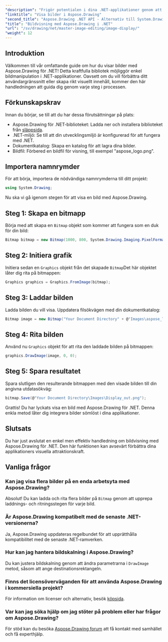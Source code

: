 ```yaml
---
"description": "Frigör potentialen i dina .NET-applikationer genom att lära dig hur du enkelt visar bilder med hjälp av Aspose.Drawing-biblioteket. Denna omfattande handledning ger en tydlig steg-för-steg-guide."
"linktitle": "Visa bilder i Aspose.Drawing"
"second_title": "Aspose.Drawing .NET API - Alternativ till System.Drawing.Common"
"title": "Bildvisning med Aspose.Drawing i .NET"
"url": "/sv/drawing/net/master-image-editing/image-display/"
"weight": 12
---
```


## Introduktion

Välkommen till vår omfattande guide om hur du visar bilder med Aspose.Drawing för .NET! Detta kraftfulla bibliotek möjliggör enkel bildmanipulation i .NET-applikationer. Oavsett om du vill förbättra ditt användargränssnitt eller skapa rikt visuellt innehåll, kommer den här handledningen att guida dig genom varje steg i processen.

## Förkunskapskrav

Innan du börjar, se till att du har dessa förutsättningar på plats:

- Aspose.Drawing för .NET-biblioteket: Ladda ner och installera biblioteket från [släppsida](https://releases.aspose.com/drawing/net/).
- .NET-miljö: Se till att din utvecklingsmiljö är konfigurerad för att fungera med .NET.
- Dokumentkatalog: Skapa en katalog för att lagra dina bilder.
- Bildfil: Förbered en bildfil för visning, till exempel "aspose_logo.png".

## Importera namnrymder

För att börja, importera de nödvändiga namnrymderna till ditt projekt:

```csharp
using System.Drawing;
```

Nu ska vi gå igenom stegen för att visa en bild med Aspose.Drawing.

## Steg 1: Skapa en bitmapp

Börja med att skapa en `Bitmap` objekt som kommer att fungera som en duk för din bild:

```csharp
Bitmap bitmap = new Bitmap(1000, 800, System.Drawing.Imaging.PixelFormat.Format32bppPArgb);
```

## Steg 2: Initiera grafik

Initiera sedan en `Graphics` objekt från det skapade `Bitmap`Det här objektet låter dig rita på bitmappen:

```csharp
Graphics graphics = Graphics.FromImage(bitmap);
```

## Steg 3: Laddar bilden

Ladda bilden du vill visa. Uppdatera filsökvägen med din dokumentkatalog:

```csharp
Bitmap image = new Bitmap("Your Document Directory" + @"Images\aspose_logo.png");
```

## Steg 4: Rita bilden

Använd nu `Graphics` objekt för att rita den laddade bilden på bitmappen:

```csharp
graphics.DrawImage(image, 0, 0);
```

## Steg 5: Spara resultatet

Spara slutligen den resulterande bitmappen med den visade bilden till din angivna utdatasökväg:

```csharp
bitmap.Save(@"Your Document Directory\Images\Display_out.png");
```

Grattis! Du har lyckats visa en bild med Aspose.Drawing för .NET. Denna enkla metod låter dig integrera bilder sömlöst i dina applikationer.

## Slutsats

Du har just avslutat en enkel men effektiv handledning om bildvisning med Aspose.Drawing för .NET. Den här funktionen kan avsevärt förbättra dina applikationers visuella attraktionskraft.

## Vanliga frågor

### Kan jag visa flera bilder på en enda arbetsyta med Aspose.Drawing?

Absolut! Du kan ladda och rita flera bilder på `Bitmap` genom att upprepa laddnings- och ritningsstegen för varje bild.

### Är Aspose.Drawing kompatibelt med de senaste .NET-versionerna?

Ja, Aspose.Drawing uppdateras regelbundet för att upprätthålla kompatibilitet med de senaste .NET-ramverken.

### Hur kan jag hantera bildskalning i Aspose.Drawing?

Du kan justera bildskalning genom att ändra parametrarna i `DrawImage` metod, såsom att ange destinationsrektangeln.

### Finns det licensöverväganden för att använda Aspose.Drawing i kommersiella projekt?

För information om licenser och alternativ, besök [köpsida](https://purchase.conholdate.com/buy).

### Var kan jag söka hjälp om jag stöter på problem eller har frågor om Aspose.Drawing?

För stöd kan du besöka [Aspose.Drawing forum](https://forum.aspose.com/c/diagram/17) att få kontakt med samhället och få experthjälp.